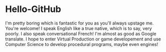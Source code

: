 # Hello-GitHub
	
I'm pretty boring which is fantastic for you as you'll always upstage me. You're welcome!
I speak English like a true native, which is to say, very poorly.
I also speak conversational French! I'm almost as good as Google translate.
I hope to enter Virtual Production or game developement and use Computer Science to develop procedural programs, maybe even engines!
